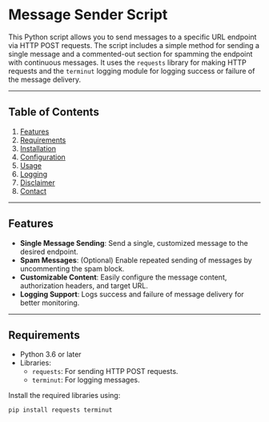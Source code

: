 # Message Sender Script

This Python script allows you to send messages to a specific URL endpoint via HTTP POST requests. The script includes a simple method for sending a single message and a commented-out section for spamming the endpoint with continuous messages. It uses the `requests` library for making HTTP requests and the `terminut` logging module for logging success or failure of the message delivery.

---

## Table of Contents

1. [Features](#features)  
2. [Requirements](#requirements)  
3. [Installation](#installation)  
4. [Configuration](#configuration)  
5. [Usage](#usage)  
6. [Logging](#logging)  
7. [Disclaimer](#disclaimer)  
8. [Contact](#contact)  

---

## Features

- **Single Message Sending**: Send a single, customized message to the desired endpoint.
- **Spam Messages**: (Optional) Enable repeated sending of messages by uncommenting the spam block.
- **Customizable Content**: Easily configure the message content, authorization headers, and target URL.
- **Logging Support**: Logs success and failure of message delivery for better monitoring.

---

## Requirements

- Python 3.6 or later
- Libraries:
  - `requests`: For sending HTTP POST requests.
  - `terminut`: For logging messages.

Install the required libraries using:
```bash
pip install requests terminut


